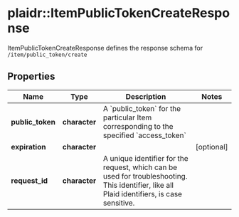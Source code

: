 # plaidr::ItemPublicTokenCreateResponse

ItemPublicTokenCreateResponse defines the response schema for `/item/public_token/create`

## Properties
Name | Type | Description | Notes
------------ | ------------- | ------------- | -------------
**public_token** | **character** | A &#x60;public_token&#x60; for the particular Item corresponding to the specified &#x60;access_token&#x60; | 
**expiration** | **character** |  | [optional] 
**request_id** | **character** | A unique identifier for the request, which can be used for troubleshooting. This identifier, like all Plaid identifiers, is case sensitive. | 


